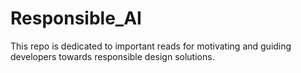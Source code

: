# Responsible_AI
This repo is dedicated to important reads for motivating and guiding developers towards responsible design solutions.
